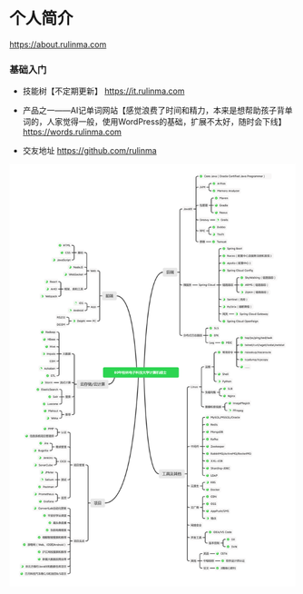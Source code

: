 # 个人简介
<https://about.rulinma.com>

### 基础入门

* 技能树【不定期更新】 <https://it.rulinma.com>

* 产品之一——AI记单词网站【感觉浪费了时间和精力，本来是想帮助孩子背单词的，人家觉得一般，使用WordPress的基础，扩展不太好，随时会下线】 <https://words.rulinma.com> 

* 交友地址 <https://github.com/rulinma>



![Alt text](https://github.com/rulinma/resume/blob/main/images/cv.png)